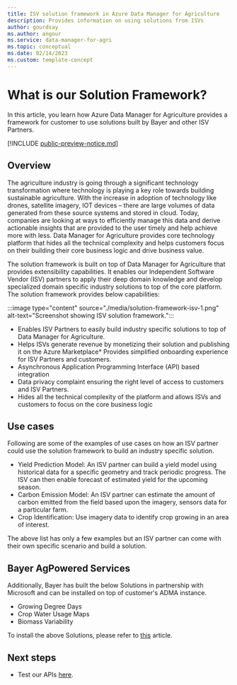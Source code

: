 ```yaml
---
title: ISV solution framework in Azure Data Manager for Agriculture
description: Provides information on using solutions from ISVs 
author: gourdsay
ms.author: angour
ms.service: data-manager-for-agri
ms.topic: conceptual
ms.date: 02/14/2023
ms.custom: template-concept
---
```


# What is our Solution Framework?

In this article, you learn how Azure Data Manager for Agriculture provides a framework for customer to use solutions built by Bayer and other ISV Partners.

[!INCLUDE [public-preview-notice.md](includes/public-preview-notice.md)]

## Overview

The agriculture industry is going through a significant technology transformation where technology is playing a key role towards building sustainable agriculture.  With the increase in adoption of technology like drones, satellite imagery, IOT devices – there are large volumes of data generated from these source systems and stored in cloud. Today, companies are looking at ways to efficiently manage this data and derive actionable insights that are provided to the user timely and help achieve more with less. Data Manager for Agriculture provides core technology platform that hides all the technical complexity and helps customers focus on their building their core business logic and drive business value.

The solution framework is built on top of Data Manager for Agriculture that provides extensibility capabilities. It enables our Independent Software Vendor (ISV) partners to apply their deep domain knowledge and develop specialized domain specific industry solutions to top of the core platform.  The solution framework provides below capabilities:

:::image type="content" source="./media/solution-framework-isv-1.png" alt-text="Screenshot showing ISV solution framework.":::

* Enables ISV Partners to easily build industry specific solutions to top of Data Manager for Agriculture.  
* Helps ISVs generate revenue by monetizing their solution and publishing it on the Azure Marketplace* Provides simplified onboarding experience for ISV Partners and customers.
* Asynchronous Application Programming Interface (API) based integration
* Data privacy complaint ensuring the right level of access to customers and ISV Partners.
* Hides all the technical complexity of the platform and allows ISVs and customers to focus on the core business logic

## Use cases

 Following are some of the examples of use cases on how an ISV partner could use the solution framework to build an industry specific solution.

* Yield Prediction Model: An ISV partner can build a yield model using historical data for a specific geometry and track periodic progress. The ISV can then enable forecast of estimated yield for the upcoming season.
* Carbon Emission Model: An ISV partner can estimate the amount of carbon emitted from the field based upon the imagery, sensors data for a particular farm.
* Crop Identification: Use imagery data to identify crop growing in an area of interest.

The above list has only a few examples but an ISV partner can come with their own specific scenario and build a solution. 

## Bayer AgPowered Services

Additionally, Bayer has built the below Solutions in partnership with Microsoft and can be installed on top of customer's ADMA instance.
* Growing Degree Days
* Crop Water Usage Maps
* Biomass Variability

To install the above Solutions, please refer to [this](./how-to-set-up-isv-solution.md) article.

## Next steps

* Test our APIs [here](/rest/api/data-manager-for-agri).